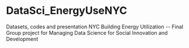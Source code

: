 # DataSci_EnergyUseNYC
Datasets, codes and presentation
NYC Building Energy Utilization -- Final Group project for Managing Data Science for Social Innovation and Development
